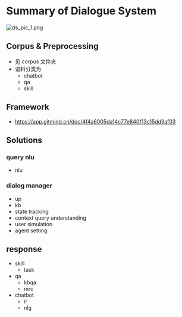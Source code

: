 # Summary of Dialogue System

![ds_pic_1.png](https://blog-picture-new.oss-cn-beijing.aliyuncs.com/dialog/ds_pic_1.png)

## Corpus & Preprocessing

+ 见 corpus 文件夹
+ 语料分类为
  + chatbot
  + qa
  + skill

## Framework

+ https://app.gitmind.cn/doc/4f4a6005da14c77e840f13c15dd3af03

## Solutions

### query nlu

+ nlu

### dialog manager

+ up
+ kb
+ state tracking
+ context query understanding
+ user simulation
+ agent setting

## response

+ skill
  + task
+ qa
  + kbqa
  + mrc
+ chatbot
  + ir
  + nlg
